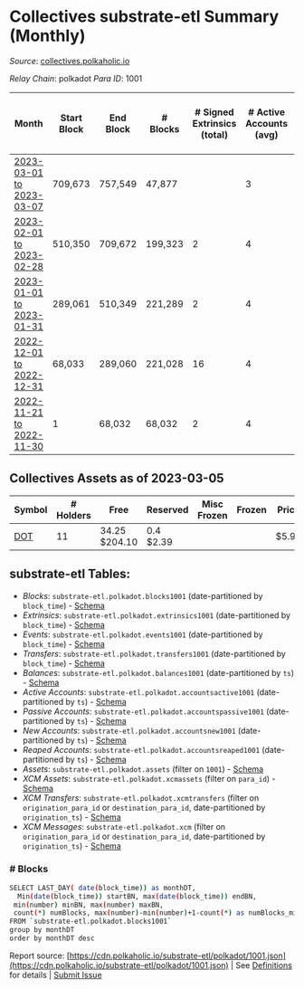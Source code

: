 # Collectives substrate-etl Summary (Monthly)

_Source_: [collectives.polkaholic.io](https://collectives.polkaholic.io)

*Relay Chain*: polkadot
*Para ID*: 1001



| Month | Start Block | End Block | # Blocks | # Signed Extrinsics (total) | # Active Accounts (avg) | # Addresses with Balances (max) | Issues |
| ----- | ----------- | --------- | -------- | --------------------------- | ----------------------- | ------------------------------- | ------ |
| [2023-03-01 to 2023-03-07](/polkadot/1001-collectives/2023-03-31.md) | 709,673 | 757,549 | 47,877 |  | 3 | 20 | -   |   
| [2023-02-01 to 2023-02-28](/polkadot/1001-collectives/2023-02-28.md) | 510,350 | 709,672 | 199,323 | 2 | 4 | 20 | -   |   
| [2023-01-01 to 2023-01-31](/polkadot/1001-collectives/2023-01-31.md) | 289,061 | 510,349 | 221,289 | 2 | 4 | 18 | -   |   
| [2022-12-01 to 2022-12-31](/polkadot/1001-collectives/2022-12-31.md) | 68,033 | 289,060 | 221,028 | 16 | 4 | 17 | -   |   
| [2022-11-21 to 2022-11-30](/polkadot/1001-collectives/2022-11-30.md) | 1 | 68,032 | 68,032 | 2 | 4 | 8 | -   |   

## Collectives Assets as of 2023-03-05



| Symbol | # Holders | Free | Reserved | Misc Frozen | Frozen | Price | AssetID | 
| ----- | --------- | ---- | -------- | ----------- | ------ | ----- | --- |
| [DOT](/polkadot/assets/DOT) | 11 | 34.25 $204.10 | 0.4 $2.39 |    |   | $5.96 |   `{"Token":"DOT"}` | 

## substrate-etl Tables:

* _Blocks_: `substrate-etl.polkadot.blocks1001` (date-partitioned by `block_time`) - [Schema](/schema/balances.json)
* _Extrinsics_: `substrate-etl.polkadot.extrinsics1001` (date-partitioned by `block_time`) - [Schema](/schema/extrinsics.json)
* _Events_: `substrate-etl.polkadot.events1001` (date-partitioned by `block_time`) - [Schema](/schema/events.json)
* _Transfers_: `substrate-etl.polkadot.transfers1001` (date-partitioned by `block_time`) - [Schema](/schema/transfers.json)
* _Balances_: `substrate-etl.polkadot.balances1001` (date-partitioned by `ts`) - [Schema](/schema/balances.json)
* _Active Accounts_: `substrate-etl.polkadot.accountsactive1001` (date-partitioned by `ts`) - [Schema](/schema/accountsactive.json)
* _Passive Accounts_: `substrate-etl.polkadot.accountspassive1001` (date-partitioned by `ts`) - [Schema](/schema/accountspassive.json)
* _New Accounts_: `substrate-etl.polkadot.accountsnew1001` (date-partitioned by `ts`) - [Schema](/schema/accountsnew.json)
* _Reaped Accounts_: `substrate-etl.polkadot.accountsreaped1001` (date-partitioned by `ts`) - [Schema](/schema/accountsreaped.json)
* _Assets_: `substrate-etl.polkadot.assets` (filter on `1001`) - [Schema](/schema/assets.json)
* _XCM Assets_: `substrate-etl.polkadot.xcmassets` (filter on `para_id`) - [Schema](/schema/xcmassets.json)
* _XCM Transfers_: `substrate-etl.polkadot.xcmtransfers` (filter on `origination_para_id` or `destination_para_id`, date-partitioned by `origination_ts`) - [Schema](/schema/xcmtransfers.json)
* _XCM Messages_: `substrate-etl.polkadot.xcm` (filter on `origination_para_id` or `destination_para_id`, date-partitioned by `origination_ts`) - [Schema](/schema/xcm.json)

### # Blocks
```bash
SELECT LAST_DAY( date(block_time)) as monthDT,
  Min(date(block_time)) startBN, max(date(block_time)) endBN, 
 min(number) minBN, max(number) maxBN, 
 count(*) numBlocks, max(number)-min(number)+1-count(*) as numBlocks_missing 
FROM `substrate-etl.polkadot.blocks1001` 
group by monthDT 
order by monthDT desc
```


Report source: [https://cdn.polkaholic.io/substrate-etl/polkadot/1001.json](https://cdn.polkaholic.io/substrate-etl/polkadot/1001.json) | See [Definitions](/DEFINITIONS.md) for details | [Submit Issue](https://github.com/colorfulnotion/substrate-etl/issues)
